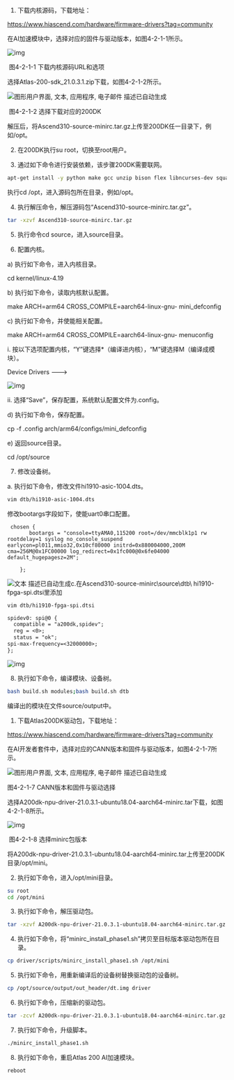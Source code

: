 1) 下载内核源码，下载地址：

https://www.hiascend.com/hardware/firmware-drivers?tag=community

在AI加速模块中，选择对应的固件与驱动版本，如图4-2-1-1所示。

![img](file:///E:/TEMP/msohtmlclip1/01/clip_image002.jpg)

​            图4-2-1-1 下载内核源码URL和选项

选择Atlas-200-sdk_21.0.3.1.zip下载，如图4-2-1-2所示。

![图形用户界面, 文本, 应用程序, 电子邮件  描述已自动生成](file:///E:/TEMP/msohtmlclip1/01/clip_image004.jpg)

​            图4-2-1-2 选择下载对应的200DK

解压后，将Ascend310-source-minirc.tar.gz上传至200DK任一目录下，例如/opt。

2) 在200DK执行su root，切换至root用户。

3) 通过如下命令进行安装依赖，该步骤200DK需要联网。

```bash
apt-get install -y python make gcc unzip bison flex libncurses-dev squashfs-tools bc
```

执行cd /opt，进入源码包所在目录，例如/opt。

4) 执行解压命令，解压源码包“Ascend310-source-minirc.tar.gz”。

```bash
tar -xzvf Ascend310-source-minirc.tar.gz
```

5) 执行命令cd source，进入source目录。

6) 配置内核。

a)  执行如下命令，进入内核目录。

cd kernel/linux-4.19

b) 执行如下命令，读取内核默认配置。

make ARCH=arm64 CROSS_COMPILE=aarch64-linux-gnu- mini_defconfig

c)  执行如下命令，并使能相关配置。

make ARCH=arm64 CROSS_COMPILE=aarch64-linux-gnu- menuconfig

i. 按以下选项配置内核，“Y”键选择*（编译进内核），“M”键选择M（编译成模块）。

Device Drivers --->

![img](file:///E:/TEMP/msohtmlclip1/01/clip_image006.png)

ii. 选择“Save”，保存配置，系统默认配置文件为.config。

d) 执行如下命令，保存配置。

cp -f .config arch/arm64/configs/mini_defconfig

e)  返回source目录。

cd /opt/source

7)    修改设备树。

a.   执行如下命令，修改文件hi1910-asic-1004.dts。

```bash
vim dtb/hi1910-asic-1004.dts
```

修改bootargs字段如下，使能uart0串口配置。

```
 chosen {
       bootargs = "console=ttyAMA0,115200 root=/dev/mmcblk1p1 rw rootdelay=1 syslog no_console_suspend earlycon=pl011,mmio32,0x10cf80000 initrd=0x880004000,200M cma=256M@0x1FC00000 log_redirect=0x1fc000@0x6fe04000 default_hugepagesz=2M";

    };
```



![文本  描述已自动生成](file:///E:/TEMP/msohtmlclip1/01/clip_image008.jpg)c.在Ascend310-source-minirc\source\dtb\ hi1910-fpga-spi.dtsi里添加

```bash
vim dtb/hi1910-fpga-spi.dtsi
```

```dtd
spidev0: spi@0 {
  compatible = "a200dk,spidev";
  reg = <0>;
  status = "ok";
spi-max-frequency=<32000000>;
};
```



![img](file:///E:/TEMP/msohtmlclip1/01/clip_image010.png)

8)   执行如下命令，编译模块、设备树。

```bash
bash build.sh modules;bash build.sh dtb
```

编译出的模块在文件source/output中。

1) 下载Atlas200DK驱动包，下载地址：

https://www.hiascend.com/hardware/firmware-drivers?tag=community

在AI开发者套件中，选择对应的CANN版本和固件与驱动版本，如图4-2-1-7所示。

![图形用户界面, 文本, 应用程序, 电子邮件  描述已自动生成](file:///E:/TEMP/msohtmlclip1/01/clip_image012.jpg)

图4-2-1-7 CANN版本和固件与驱动选择

选择A200dk-npu-driver-21.0.3.1-ubuntu18.04-aarch64-minirc.tar下载，如图4-2-1-8所示。

![img](file:///E:/TEMP/msohtmlclip1/01/clip_image014.jpg)

​            图4-2-1-8 选择minirc包版本

将A200dk-npu-driver-21.0.3.1-ubuntu18.04-aarch64-minirc.tar上传至200DK目录/opt/mini。

2) 执行如下命令，进入/opt/mini目录。

```bash
su root
cd /opt/mini
```

3) 执行如下命令，解压驱动包。

```bash
tar -xzvf A200dk-npu-driver-21.0.3.1-ubuntu18.04-aarch64-minirc.tar.gz
```

4) 执行如下命令，将“minirc_install_phase1.sh”拷贝至目标版本驱动包所在目录。

```bash
cp driver/scripts/minirc_install_phase1.sh /opt/mini
```

5)   执行如下命令，用重新编译后的设备树替换驱动包的设备树。

```bash
cp /opt/source/output/out_header/dt.img driver 
```

6) 执行如下命令，压缩新的驱动包。

```bash
tar -zcvf A200dk-npu-driver-21.0.3.1-ubuntu18.04-aarch64-minirc.tar.gz driver
```

7) 执行如下命令，升级脚本。

```bash
./minirc_install_phase1.sh
```

8) 执行如下命令，重启Atlas 200 AI加速模块。

```bash
reboot
```



 